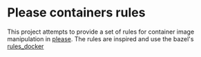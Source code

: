 # Please containers rules

This project attempts to provide a set of rules for container image manipulation in [please](https://github.com/thought-machine/please).
The rules are inspired and use the bazel's [rules_docker](https://github.com/bazelbuild/rules_docker)
